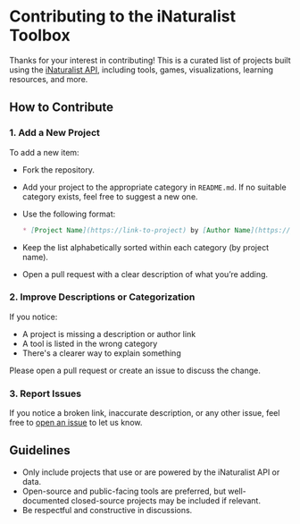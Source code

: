 # Contributing to the iNaturalist Toolbox

Thanks for your interest in contributing! This is a curated list of projects built using the [iNaturalist API](https://api.inaturalist.org/v1/docs/), including tools, games, visualizations, learning resources, and more.

## How to Contribute

### 1. Add a New Project

To add a new item:

- Fork the repository.
- Add your project to the appropriate category in `README.md`. If no suitable category exists, feel free to suggest a new one.
- Use the following format:

  ```markdown
  * [Project Name](https://link-to-project) by [Author Name](https://github.com/username) – Short description of what the project does.
  ```

- Keep the list alphabetically sorted within each category (by project name).
- Open a pull request with a clear description of what you’re adding.

### 2. Improve Descriptions or Categorization

If you notice:

- A project is missing a description or author link
- A tool is listed in the wrong category
- There's a clearer way to explain something

Please open a pull request or create an issue to discuss the change.

### 3. Report Issues

If you notice a broken link, inaccurate description, or any other issue, feel free to [open an issue](https://github.com/simonrolph/inat_toolbox/issues) to let us know.

## Guidelines

- Only include projects that use or are powered by the iNaturalist API or data.
- Open-source and public-facing tools are preferred, but well-documented closed-source projects may be included if relevant.
- Be respectful and constructive in discussions.
